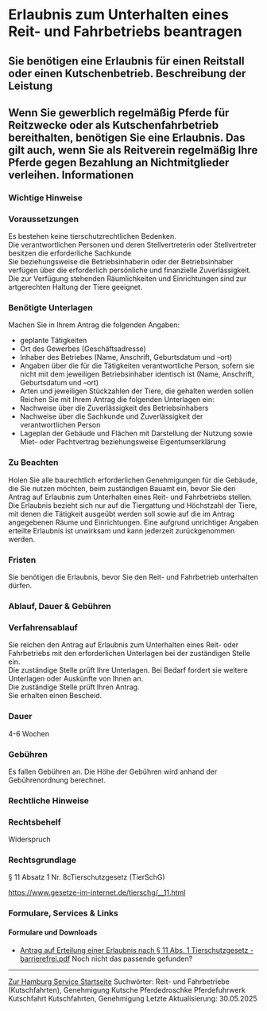 Erlaubnis zum Unterhalten eines Reit- und Fahrbetriebs beantragen
=================================================================
Sie benötigen eine Erlaubnis für einen Reitstall oder einen Kutschenbetrieb.
Beschreibung der Leistung
-------------------------
Wenn Sie gewerblich regelmäßig Pferde für Reitzwecke oder als Kutschenfahrbetrieb bereithalten, benötigen Sie eine Erlaubnis. Das gilt auch, wenn Sie als Reitverein regelmäßig Ihre Pferde gegen Bezahlung an Nichtmitglieder verleihen.
Informationen
-------------
### Wichtige Hinweise
### Voraussetzungen
Es bestehen keine tierschutzrechtlichen Bedenken.  
Die verantwortlichen Personen und deren Stellvertreterin oder Stellvertreter besitzen die erforderliche Sachkunde  
Sie beziehungsweise die Betriebsinhaberin oder der Betriebsinhaber verfügen über die erforderlich persönliche und finanzielle Zuverlässigkeit.  
Die zur Verfügung stehenden Räumlichkeiten und Einrichtungen sind zur artgerechten Haltung der Tiere geeignet.
### Benötigte Unterlagen
Machen Sie in Ihrem Antrag die folgenden Angaben:
* geplante Tätigkeiten
* Ort des Gewerbes (Geschäftsadresse)
* Inhaber des Betriebes (Name, Anschrift, Geburtsdatum und –ort)
* Angaben über die für die Tätigkeiten verantwortliche Person, sofern sie nicht mit dem jeweiligen Betriebsinhaber identisch ist (Name, Anschrift, Geburtsdatum und –ort)
* Arten und jeweiligen Stückzahlen der Tiere, die gehalten werden sollen
Reichen Sie mit Ihrem Antrag die folgenden Unterlagen ein:
* Nachweise über die Zuverlässigkeit des Betriebsinhabers
* Nachweise über die Sachkunde und Zuverlässigkeit der verantwortlichen Person
* Lageplan der Gebäude und Flächen mit Darstellung der Nutzung sowie Miet- oder Pachtvertrag beziehungsweise Eigentumserklärung
### Zu Beachten
Holen Sie alle baurechtlich erforderlichen Genehmigungen für die Gebäude, die Sie nutzen möchten, beim zuständigen Bauamt ein, bevor Sie den Antrag auf Erlaubnis zum Unterhalten eines Reit- und Fahrbetriebs stellen.  
Die Erlaubnis bezieht sich nur auf die Tiergattung und Höchstzahl der Tiere, mit denen die Tätigkeit ausgeübt werden soll sowie auf die im Antrag angegebenen Räume und Einrichtungen. Eine aufgrund unrichtiger Angaben erteilte Erlaubnis ist unwirksam und kann jederzeit zurückgenommen werden.
### Fristen
Sie benötigen die Erlaubnis, bevor Sie den Reit- und Fahrbetrieb unterhalten dürfen.
### Ablauf, Dauer & Gebühren
### Verfahrensablauf
Sie reichen den Antrag auf Erlaubnis zum Unterhalten eines Reit- oder Fahrbetriebs mit den erforderlichen Unterlagen bei der zuständigen Stelle ein.  
Die zuständige Stelle prüft Ihre Unterlagen. Bei Bedarf fordert sie weitere Unterlagen oder Auskünfte von Ihnen an.  
Die zuständige Stelle prüft Ihren Antrag.  
Sie erhalten einen Bescheid.
### Dauer
4-6 Wochen
### Gebühren
Es fallen Gebühren an. Die Höhe der Gebühren wird anhand der Gebührenordnung berechnet.
### Rechtliche Hinweise
### Rechtsbehelf
Widerspruch
### Rechtsgrundlage
§ 11 Absatz 1 Nr. 8cTierschutzgesetz (TierSchG)  
  
<https://www.gesetze-im-internet.de/tierschg/__11.html>
### Formulare, Services & Links
#### Formulare und Downloads
* [Antrag auf Erteilung einer Erlaubnis nach § 11 Abs. 1 Tierschutzgesetz - barrierefrei.pdf](https://fhh1.hamburg.de/Dibis/form/pdf/Antrag_auf_Erteilung_einer_Erlaubnis_nach_Paragraph_11_Abs._1_Tierschutzgesetz_7864-6-barrierefrei.pdf)
Noch nicht das passende gefunden?
---------------------------------
 [Zur Hamburg Service Startseite](/service/)
Suchwörter: Reit- und Fahrbetriebe (Kutschfahrten), Genehmigung Kutsche Pferdedroschke Pferdefuhrwerk Kutschfahrt Kutschfahrten, Genehmigung
Letzte Aktualisierung: 30.05.2025